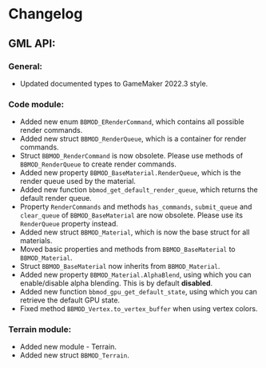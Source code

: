 # Changelog

## GML API:
### General:
* Updated documented types to GameMaker 2022.3 style.

### Code module:
* Added new enum `BBMOD_ERenderCommand`, which contains all possible render commands.
* Added new struct `BBMOD_RenderQueue`, which is a container for render commands.
* Struct `BBMOD_RenderCommand` is now obsolete. Please use methods of `BBMOD_RenderQueue` to create render commands.
* Added new property `BBMOD_BaseMaterial.RenderQueue`, which is the render queue used by the material.
* Added new function `bbmod_get_default_render_queue`, which returns the default render queue.
* Property `RenderCommands` and methods `has_commands`, `submit_queue` and `clear_queue` of `BBMOD_BaseMaterial` are now obsolete. Please use its `RenderQueue` property instead.
* Added new struct `BBMOD_Material`, which is now the base struct for all materials.
* Moved basic properties and methods from `BBMOD_BaseMaterial` to `BBMOD_Material`.
* Struct `BBMOD_BaseMaterial` now inherits from `BBMOD_Material`.
* Added new property `BBMOD_Material.AlphaBlend`, using which you can enable/disable alpha blending. This is by default **disabled**.
* Added new function `bbmod_gpu_get_default_state`, using which you can retrieve the default GPU state.
* Fixed method `BBMOD_Vertex.to_vertex_buffer` when using vertex colors.

### Terrain module:
* Added new module - Terrain.
* Added new struct `BBMOD_Terrain`.
